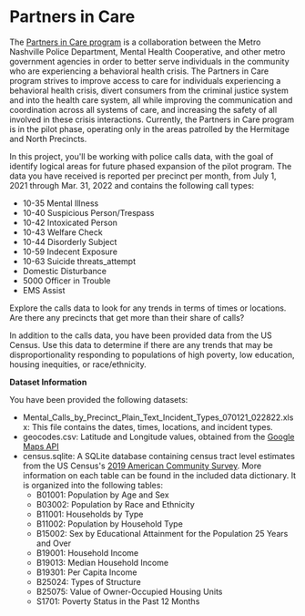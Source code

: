 # Partners in Care

The [Partners in Care program](https://www.nashville.gov/departments/police/executive-services/alternative-policing-strategies/partners-care) is a collaboration between the Metro Nashville Police Department, Mental Health Cooperative, and other metro government agencies in order to better serve individuals in the community who are experiencing a behavioral health crisis. The Partners in Care program strives to improve access to care for individuals experiencing a behavioral health crisis, divert consumers from the criminal justice system and into the health care system, all while improving the communication and coordination across all systems of care, and increasing the safety of all involved in these crisis interactions. Currently, the Partners in Care program is in the pilot phase, operating only in the areas patrolled by the Hermitage and North Precincts.

In this project, you'll be working with police calls data, with the goal of identify logical areas for future phased expansion of the pilot program. The data you have received is reported per precinct per month, from July 1, 2021 through Mar. 31, 2022 and contains the following call types:
* 10-35 Mental Illness
* 10-40 Suspicious Person/Trespass
* 10-42 Intoxicated Person
* 10-43 Welfare Check
* 10-44 Disorderly Subject
* 10-59 Indecent Exposure
* 10-63 Suicide threats_attempt
* Domestic Disturbance
* 5000 Officer in Trouble
* EMS Assist

Explore the calls data to look for any trends in terms of times or locations. Are there any precincts that get more than their share of calls?

In addition to the calls data, you have been provided data from the US Census. Use this data to determine if there are any trends that may be disproportionality responding to populations of high poverty, low education, housing inequities, or race/ethnicity.

**Dataset Information**

You have been provided the following datasets:

- Mental_Calls_by_Precinct_Plain_Text_Incident_Types_070121_022822.xlsx: This file contains the dates, times, locations, and incident types.
- geocodes.csv: Latitude and Longitude values, obtained from the [Google Maps API](https://developers.google.com/maps/documentation/geocoding/overview)
- census.sqlite: A SQLite database containing census tract level estimates from the US Census's [2019 American Community Survey](https://www.census.gov/programs-surveys/acs). More information on each table can be found in the included data dictionary. It is organized into the following tables:
    * B01001: Population by Age and Sex
    * B03002: Population by Race and Ethnicity
    * B11001: Households by Type
    * B11002: Population by Household Type
    * B15002: Sex by Educational Attainment for the Population 25 Years and Over
    * B19001: Household Income
    * B19013: Median Household Income
    * B19301: Per Capita Income
    * B25024: Types of Structure
    * B25075: Value of Owner-Occupied Housing Units
    * S1701: Poverty Status in the Past 12 Months